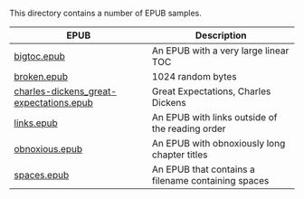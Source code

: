 This directory contains a number of EPUB samples.

|EPUB|Description|
|----|-----------|
|[bigtoc.epub](bigtoc.epub)|An EPUB with a very large linear TOC|
|[broken.epub](broken.epub)|1024 random bytes|
|[charles-dickens_great-expectations.epub](charles-dickens_great-expectations.epub)|Great Expectations, Charles Dickens|
|[links.epub](links.epub)|An EPUB with links outside of the reading order|
|[obnoxious.epub](obnoxious.epub)|An EPUB with obnoxiously long chapter titles|
|[spaces.epub](spaces.epub)|An EPUB that contains a filename containing spaces|

